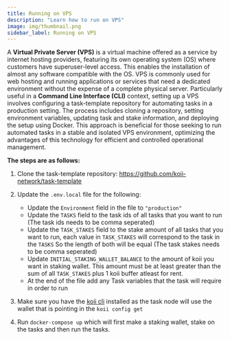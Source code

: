 ```yaml
---
title: Running on VPS
description: "Learn how to run on VPS"
image: img/thumbnail.png
sidebar_label: Running on VPS
---
```



A **Virtual Private Server (VPS)** is a virtual machine offered as a service by internet hosting providers, featuring its own operating system (OS) where customers have superuser-level access. This enables the installation of almost any software compatible with the OS. VPS is commonly used for web hosting and running applications or services that need a dedicated environment without the expense of a complete physical server. Particularly useful in a **Command Line Interface (CLI)** context, setting up a VPS involves configuring a task-template repository for automating tasks in a production setting. The process includes cloning a repository, setting environment variables, updating task and stake information, and deploying the setup using Docker. This approach is beneficial for those seeking to run automated tasks in a stable and isolated VPS environment, optimizing the advantages of this technology for efficient and controlled operational management.

**The steps are as follows:**

1. Clone the task-template repository: https://github.com/koii-network/task-template

2. Update the `.env.local` file for the following:
   - Update the `Environment` field in the file to `"production"`
   - Update the `TASKS` field to the task ids of all tasks that you want to run (The task ids needs to be comma seperated)
   - Update the `TASK_STAKES` field to the stake amount of all tasks that you want to run, each value in `TASK_STAKES` will correspond to the task in the `TASKS` So the length of both will be equal (The task stakes needs to be comma seperated)
   - Update `INITIAL_STAKING_WALLET_BALANCE` to the amount of koii you want in staking wallet. This amount must be at least greater than the sum of all `TASK_STAKES` plus 1 koii buffer atleast for rent.
   - At the end of the file add any Task variables that the task will require in order to run
3. Make sure you have the [koii cli](https://docs.koii.network/develop/command-line-tool/koii-cli/install-cli) installed as the task node will use the wallet that is pointing in the `koii config get`

4. Run `docker-compose up`  which will first make a staking wallet, stake on the tasks and then run the tasks.